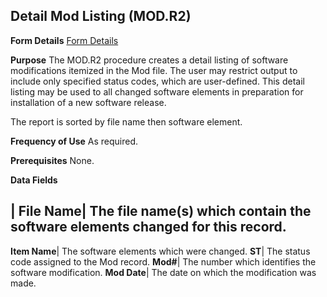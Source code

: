 ## Detail Mod Listing (MOD.R2)
<PageHeader />

**Form Details**
[Form Details](../MOD-R2-1/README.md)

**Purpose**
The MOD.R2 procedure creates a detail listing of software modifications
itemized in the Mod file. The user may restrict output to include only
specified status codes, which are user-defined. This detail listing may be
used to all changed software elements in preparation for installation of a new
software release.

The report is sorted by file name then software element.

**Frequency of Use**
As required.

**Prerequisites**
None.

**Data Fields**

| **File Name**|  The file name(s) which contain the software elements changed
for this record.
-  
**Item Name**|  The software elements which were changed.
**ST**|  The status code assigned to the Mod record.
**Mod#**|  The number which identifies the software modification.
**Mod Date**|  The date on which the modification was made.

<badge text= "Version 8.10.57 " vertical="middle" />

<PageFooter />
